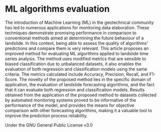 # ML algorithms evaluation

The introduction of Machine Learning (ML) in the geotechnical community has led to numerous applications for monitoring data elaboration. These techniques demonstrate promising performance in comparison to conventional methods aimed at determining the future behaviour of a landslide. In this context, being able to assess the quality of algorithms' predictions and compare them is very relevant. This article proposes an improved method for evaluating ML algorithms applied to landslide time series analysis. The method uses modified metrics that are sensible to biased classification due to unbalanced datasets, it also enables the evaluation of both regression and classification models using the same criteria. The metrics calculated include Accuracy, Precision, Recall, and F1-Score. The novelty of the proposed method lies in the specific domain of application, the evaluation of landslide forecasting algorithms, and the fact that it can evaluate both regression and classification models. Results obtained from the application of the proposed method to datasets collected by automated monitoring systems proved to be informative of the performance of the model, and provides the means for objective comparison with other forecasting algorithms, making it a valuable tool to improve the prediction process reliability. 

Under the GNU General Public License v3.0